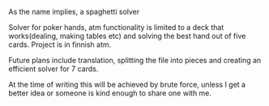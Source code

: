 As the name implies, a spaghetti solver

Solver for poker hands, atm functionality is limited to a deck that works(dealing, making tables etc) and solving the best hand out of five cards.
Project is in finnish atm.

Future plans include translation, splitting the file into pieces and creating an efficient solver for 7 cards. 

At the time of writing this will be achieved by brute force, unless I get a better idea or someone is kind enough to share one with me.
